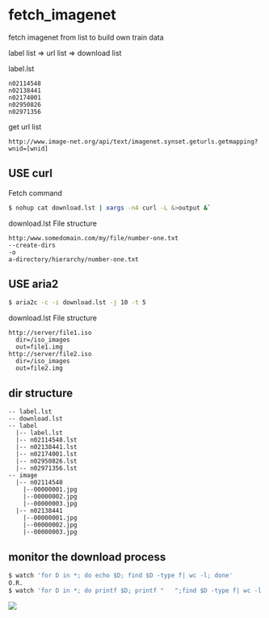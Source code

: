 # fetch_imagenet
fetch imagenet from list to build own train data 

label list => url list => download list

label.lst
```
n02114548
n02138441
n02174001
n02950826
n02971356
```

get url list
```
http://www.image-net.org/api/text/imagenet.synset.geturls.getmapping?wnid=[wnid]
```

## USE curl
Fetch command
```bash
$ nohup cat download.lst | xargs -n4 curl -L &>output &`
```

download.lst File structure
```
http:/www.somedomain.com/my/file/number-one.txt
--create-dirs
-o
a-directory/hierarchy/number-one.txt
```

## USE aria2
```bash
$ aria2c -c -i download.lst -j 10 -t 5
```

download.lst File structure
```
http://server/file1.iso
  dir=/iso_images
  out=file1.img
http://server/file2.iso
  dir=/iso_images
  out=file2.img
```

## dir structure
```
-- label.lst
-- download.lst
-- label    
  |-- label.lst    
  |-- n02114548.lst    
  |-- n02138441.lst    
  |-- n02174001.lst    
  |-- n02950826.lst   
  |-- n02971356.lst    
-- image    
  |-- n02114548   
    |--00000001.jpg   
    |--00000002.jpg
    |--00000003.jpg
  |-- n02138441
    |--00000001.jpg
    |--00000002.jpg
    |--00000003.jpg
```

## monitor the download process
```bash
$ watch 'for D in *; do echo $D; find $D -type f| wc -l; done'
O.R.
$ watch 'for D in *; do printf $D; printf "   ";find $D -type f| wc -l | xargs printf ;printf "   "; done'
```
![](https://img.vim-cn.com/b8/a45430b844b90806c92490f78d8504a47cdf33.png)
